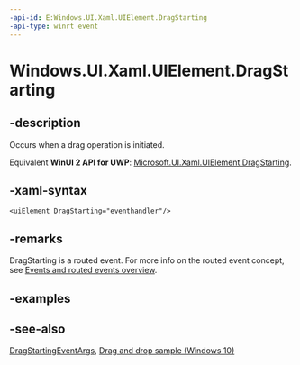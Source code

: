 ```yaml
---
-api-id: E:Windows.UI.Xaml.UIElement.DragStarting
-api-type: winrt event
---
```


<!-- Event syntax
public event Windows.Foundation.TypedEventHandler DragStarting<Windows.UI.Xaml.UIElement,  Windows.UI.Xaml.DragStartingEventArgs>
-->

# Windows.UI.Xaml.UIElement.DragStarting

## -description

Occurs when a drag operation is initiated.

Equivalent **WinUI 2 API for UWP**: [Microsoft.UI.Xaml.UIElement.DragStarting](/windows/winui/api/microsoft.ui.xaml.uielement.dragstarting).

## -xaml-syntax

```xaml
<uiElement DragStarting="eventhandler"/>
```

## -remarks

DragStarting is a routed event. For more info on the routed event concept, see [Events and routed events overview](/windows/uwp/xaml-platform/events-and-routed-events-overview).

## -examples

## -see-also

[DragStartingEventArgs](dragstartingeventargs.md), [Drag and drop sample (Windows 10)](https://github.com/Microsoft/Windows-universal-samples/tree/master/Samples/XamlDragAndDrop)
